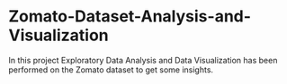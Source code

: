 # Zomato-Dataset-Analysis-and-Visualization
In this project Exploratory Data Analysis and Data Visualization has been performed on the Zomato dataset  to get some insights.
